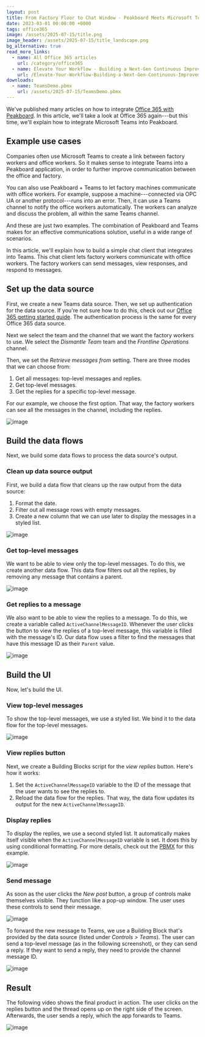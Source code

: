 ```yaml
---
layout: post
title: From Factory Floor to Chat Window - Peakboard Meets Microsoft Teams
date: 2023-03-01 00:00:00 +0000
tags: office365
image: /assets/2025-07-15/title.png
image_header: /assets/2025-07-15/title_landscape.png
bg_alternative: true
read_more_links:
  - name: All Office 365 articles
    url: /category/office365
  - name: Elevate Your Workflow - Building a Next-Gen Continuous Improvement Board with Office 365 ToDo
    url: /Elevate-Your-Workflow-Building-a-Next-Gen-Continuous-Improvement-Board-with-Office-365-ToDo.html
downloads:
  - name: TeamsDemo.pbmx
    url: /assets/2025-07-15/TeamsDemo.pbmx
---
```

We've published many articles on how to integrate [Office 365 with Peakboard](/category/office365). In this article, we'll take a look at Office 365 again---but this time, we'll explain how to integrate Microsoft Teams into Peakboard.

## Example use cases

Companies often use Microsoft Teams to create a link between factory workers and office workers. So it makes sense to integrate Teams into a Peakboard application, in order to further improve communication between the office and factory. 

You can also use Peakboard + Teams to let factory machines communicate with office workers. For example, suppose a machine---connected via OPC UA or another protocol---runs into an error. Then, it can use a Teams channel to notify the office workers automatically. The workers can analyze and discuss the problem, all within the same Teams channel.

And these are just two examples. The combination of Peakboard and Teams makes for an effective communications solution, useful in a wide range of scenarios.

In this article, we'll explain how to build a simple chat client that integrates into Teams. This chat client lets factory workers communicate with office workers. The factory workers can send messages, view responses, and respond to messages.


## Set up the data source

First, we create a new Teams data source. Then, we set up authentication for the data source. If you're not sure how to do this, check out our [Office 365 getting started guide](/Getting-started-with-the-new-Office-365-Data-Sources.html). The authentication process is the same for every Office 365 data source.

Next we select the team and the channel that we want the factory workers to use. We select the *Dismantle Team* team and the *Frontline Operations* channel.

Then, we set the *Retrieve messages from* setting. There are three modes that we can choose from:
1. Get all messages: top-level messages and replies.
2. Get top-level messages.
3. Get the replies for a specific top-level message.

For our example, we choose the first option. That way, the factory workers can see all the messages in the channel, including the replies.

![image](/assets/2025-07-15/010.png)

## Build the data flows

Next, we build some data flows to process the data source's output.

### Clean up data source output

First, we build a data flow that cleans up the raw output from the data source:
1. Format the date.
1. Filter out all message rows with empty messages.
1. Create a new column that we can use later to display the messages in a styled list.

![image](/assets/2025-07-15/020.png)

### Get top-level messages

We want to be able to view only the top-level messages. To do this, we create another data flow. This data flow filters out all the replies, by removing any message that contains a parent.

![image](/assets/2025-07-15/030.png)

### Get replies to a message

We also want to be able to view the replies to a message. To do this, we create a variable called `ActiveChannelMessageID`. Whenever the user clicks the button to view the replies of a top-level message, this variable is filled with the message's ID. Our data flow uses a filter to find the messages that have this message ID as their `Parent` value.

![image](/assets/2025-07-15/040.png)

## Build the UI

Now, let's build the UI.

### View top-level messages
To show the top-level messages, we use a styled list. We bind it to the data flow for the top-level messages.

![image](/assets/2025-07-15/050.png)

### View replies button
Next, we create a Building Blocks script for the *view replies* button. Here's how it works:
1. Set the `ActiveChannelMessageID` variable to the ID of the message that the user wants to see the replies to.
1. Reload the data flow for the replies. That way, the data flow updates its output for the new `ActiveChannelMessageID`.

### Display replies
To display the replies, we use a second styled list. It automatically makes itself visible when the `ActiveChannelMessageID` variable is set. It does this by using conditional formatting. For more details, check out the [PBMX](/assets/2025-07-15/TeamsDemo.pbmx) for this example.

![image](/assets/2025-07-15/055.png)

### Send message
As soon as the user clicks the *New post* button, a group of controls make themselves visible. They function like a pop-up window. The user uses these controls to send their message.

![image](/assets/2025-07-15/060.png)

To forward the new message to Teams, we use a Building Block that's provided by the data source (listed under *Controls > Teams*). The user can send a top-level message (as in the following screenshot), or they can send a reply. If they want to send a reply, they need to provide the channel message ID.

![image](/assets/2025-07-15/065.png)

## Result

The following video shows the final product in action. The user clicks on the replies button and the thread opens up on the right side of the screen. Afterwards, the user sends a reply, which the app forwards to Teams.

![image](/assets/2025-07-15/result.gif)

